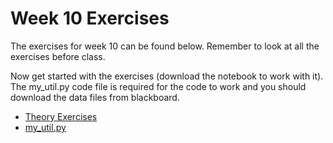 # Week 10 Exercises
The exercises for week 10 can be found below. Remember to look at all the exercises before class.

Now get started with the exercises (download the notebook to work with it).
The my_util.py code file is required for the code to work and you should download the data files from blackboard.


* [Theory Exercises](theory.ipynb)
* [my_util.py](my_util.py.ipynb)
